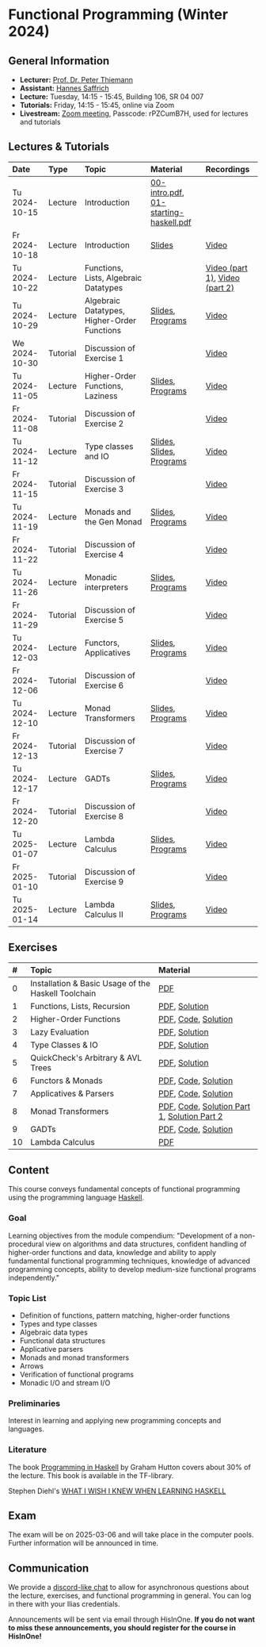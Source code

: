 # Functional Programming (Winter 2024)

## General Information

- **Lecturer:**   [Prof. Dr. Peter Thiemann](/team/thiemann.md)
- **Assistant:**  [Hannes Saffrich](/team/saffrich.md)
- **Lecture:**    Tuesday, 14:15 - 15:45, Building 106, SR 04 007
- **Tutorials:**  Friday, 14:15 - 15:45, online via Zoom
- **Livestream:** [Zoom meeting](https://uni-freiburg.zoom-x.de/j/63630251635?pwd=mnwRBuRiIWSmWQbRtxWct59eTbyNPa.1),
                  Passcode: rPZCumB7H, used for lectures and tutorials

## Lectures & Tutorials

| Date | Type | Topic | Material | Recordings |
|:-----|:-----|:------|:---------|:-----------|
| Tu 2024-10-15 | Lecture  | Introduction | [00-intro.pdf][slides-00], [01-starting-haskell.pdf][slides-01] | |
| Fr 2024-10-18 | Lecture  | Introduction | [Slides][slides-02] | [Video][rec-02] |
| Tu 2024-10-22 | Lecture  | Functions, Lists, Algebraic Datatypes | | [Video (part 1)][rec-03-01], [Video (part 2)][rec-03-02] |
| Tu 2024-10-29 | Lecture  | Algebraic Datatypes, Higher-Order Functions |  [Slides][slides-04], [Programs][material-04] |  [Video][rec-04] |
| We 2024-10-30 | Tutorial | Discussion of Exercise 1 | | [Video][rec-tut-01] |
| Tu 2024-11-05 | Lecture  | Higher-Order Functions, Laziness |  [Slides][slides-05], [Programs][material-05] |  [Video][rec-05] |
| Fr 2024-11-08 | Tutorial | Discussion of Exercise 2 | | [Video][rec-tut-02] |
| Tu 2024-11-12 | Lecture  | Type classes and IO |  [Slides][slides-06], [Slides][slides-07], [Programs][material-06] |  [Video][rec-06] |
| Fr 2024-11-15 | Tutorial | Discussion of Exercise 3 | | [Video][rec-tut-03] |
| Tu 2024-11-19 | Lecture  | Monads and the Gen Monad | [Slides][slides-08], [Programs][material-07] | [Video][rec-07] |
| Fr 2024-11-22 | Tutorial | Discussion of Exercise 4 | | [Video][rec-tut-04] |
| Tu 2024-11-26 | Lecture  | Monadic interpreters  |  [Slides][slides-09], [Programs][material-08] | [Video][rec-08] |
| Fr 2024-11-29 | Tutorial | Discussion of Exercise 5 | | [Video][rec-tut-05] |
| Tu 2024-12-03 | Lecture  | Functors, Applicatives |  [Slides][slides-10], [Programs][material-09] | [Video][rec-09] |
| Fr 2024-12-06 | Tutorial | Discussion of Exercise 6 | | [Video][rec-tut-06] |
| Tu 2024-12-10 | Lecture  | Monad Transformers |  [Slides][slides-11], [Programs][material-10] | [Video][rec-10] |
| Fr 2024-12-13 | Tutorial | Discussion of Exercise 7 | | [Video][rec-tut-07] |
| Tu 2024-12-17 | Lecture  | GADTs |  [Slides][slides-12], [Programs][material-11] | [Video][rec-11] |
| Fr 2024-12-20 | Tutorial | Discussion of Exercise 8 | | [Video][rec-tut-08] |
| Tu 2025-01-07 | Lecture  | Lambda Calculus |  [Slides][slides-13], [Programs][material-12] | [Video][rec-12] |
| Fr 2025-01-10 | Tutorial | Discussion of Exercise 9 | | [Video][rec-tut-09] |
| Tu 2025-01-14 | Lecture  | Lambda Calculus II |  [Slides][slides-14], [Programs][material-13] | [Video][rec-13] |

[slides-00]: https://github.com/proglang/FunctionalProgramming/blob/master/slides/00-intro.pdf
[slides-01]: https://github.com/proglang/FunctionalProgramming/blob/master/slides/01-starting-haskell.pdf
[slides-02]: https://archive.informatik.uni-freiburg.de/courses/proglang/2024-WS-FP/2024-10-18-lecture-1.pdf
[slides-04]: https://github.com/proglang/FunctionalProgramming/blob/master/slides/06-higher-order.pdf
[slides-05]: https://github.com/proglang/FunctionalProgramming/blob/master/slides/07-laziness.pdf
[slides-06]:  https://github.com/proglang/FunctionalProgramming/blob/master/slides/08-type-classes.pdf
[slides-07]:  https://github.com/proglang/FunctionalProgramming/blob/master/slides/09-io.pdf
[slides-08]:  https://github.com/proglang/FunctionalProgramming/blob/master/slides/10-test-data-generators.pdf
[slides-09]:  https://github.com/proglang/FunctionalProgramming/blob/master/slides/11-monadic-interpreter.pdf
[slides-10]:  https://github.com/proglang/FunctionalProgramming/blob/master/slides/12-functors-applicatives.pdf
[slides-11]:  https://github.com/proglang/FunctionalProgramming/blob/master/slides/13-monad-transformers.pdf
[slides-12]:  https://github.com/proglang/FunctionalProgramming/blob/master/slides/14-gadt.pdf
[slides-13]:  https://github.com/proglang/FunctionalProgramming/blob/master/slides/15-lambda-calculus.pdf
[slides-14]:  https://github.com/proglang/FunctionalProgramming/blob/master/slides/16-evaluation-strategies.pdf
[material-04]: https://github.com/proglang/FunctionalProgramming/blob/master/code2024/src/V20241029.hs
[material-05]: https://github.com/proglang/FunctionalProgramming/blob/master/code2024/src/V20241105.hs
[material-06]: https://github.com/proglang/FunctionalProgramming/blob/master/code2024/src/V20241112.hs
[material-07]: https://github.com/proglang/FunctionalProgramming/blob/master/code2024/src/V20241119.hs
[material-08]: https://github.com/proglang/FunctionalProgramming/blob/master/code2024/src/V20241126.hs
[material-09]: https://github.com/proglang/FunctionalProgramming/blob/master/code2024/src/V20241203.hs
[material-10]: https://github.com/proglang/FunctionalProgramming/blob/master/code2024/src/V20241210.hs
[material-11]: https://github.com/proglang/FunctionalProgramming/blob/master/code2024/src/V20241217.hs
[material-12]: https://github.com/proglang/FunctionalProgramming/blob/master/code2024/src/V20250107.md
[material-13]: https://github.com/proglang/FunctionalProgramming/blob/master/code2024/src/V20250114.md
[rec-02]:    https://archive.informatik.uni-freiburg.de/courses/proglang/2024-WS-FP/2024-10-18-lecture-1.mp4
[rec-03-01]: https://archive.informatik.uni-freiburg.de/courses/proglang/2024-WS-FP/2024-10-22-lecture-1.mp4
[rec-03-02]: https://archive.informatik.uni-freiburg.de/courses/proglang/2024-WS-FP/2024-10-22-lecture-2.mp4
[rec-04]: https://archive.informatik.uni-freiburg.de/courses/proglang/2024-WS-FP/2024-10-29-lecture-1.mp4
[rec-tut-01]: https://archive.informatik.uni-freiburg.de/courses/proglang/2024-WS-FP/2024-10-30-tutorial-1.mp4
[rec-05]: https://archive.informatik.uni-freiburg.de/courses/proglang/2024-WS-FP/2024-11-05-lecture-1.mp4
[rec-06]: https://archive.informatik.uni-freiburg.de/courses/proglang/2024-WS-FP/2024-11-12-lecture-1.mp4
[rec-07]: https://archive.informatik.uni-freiburg.de/courses/proglang/2024-WS-FP/2024-11-19-lecture-1.mp4
[rec-08]: https://archive.informatik.uni-freiburg.de/courses/proglang/2024-WS-FP/2024-11-26-lecture-1.mp4
[rec-09]: https://archive.informatik.uni-freiburg.de/courses/proglang/2024-WS-FP/2024-12-03-lecture-1.mp4
[rec-10]: https://archive.informatik.uni-freiburg.de/courses/proglang/2024-WS-FP/2024-12-10-lecture-1.mp4
[rec-11]: https://archive.informatik.uni-freiburg.de/courses/proglang/2024-WS-FP/2024-12-17-lecture-1.mp4
[rec-12]: https://archive.informatik.uni-freiburg.de/courses/proglang/2024-WS-FP/2025-01-07-lecture-1.mp4
[rec-13]: https://archive.informatik.uni-freiburg.de/courses/proglang/2024-WS-FP/2025-01-14-lecture-1.mp4
[rec-tut-02]: https://archive.informatik.uni-freiburg.de/courses/proglang/2024-WS-FP/2024-11-08-tutorial-1.mp4
[rec-tut-03]: https://archive.informatik.uni-freiburg.de/courses/proglang/2024-WS-FP/2024-11-15-tutorial-1.mp4
[rec-tut-04]: https://archive.informatik.uni-freiburg.de/courses/proglang/2024-WS-FP/2024-11-22-tutorial-1.mp4
[rec-tut-05]: https://archive.informatik.uni-freiburg.de/courses/proglang/2024-WS-FP/2024-11-29-tutorial-1.mp4
[rec-tut-06]: https://archive.informatik.uni-freiburg.de/courses/proglang/2024-WS-FP/2024-12-06-tutorial-1.mp4
[rec-tut-07]: https://archive.informatik.uni-freiburg.de/courses/proglang/2024-WS-FP/2024-12-13-tutorial-1.mp4
[rec-tut-08]: https://archive.informatik.uni-freiburg.de/courses/proglang/2024-WS-FP/2024-12-20-tutorial-1.mp4
[rec-tut-09]: https://archive.informatik.uni-freiburg.de/courses/proglang/2024-WS-FP/2025-01-10-tutorial-1.mp4

## Exercises

| # | Topic | Material |
|:-----|:------|:----|
| 0 | Installation & Basic Usage of the Haskell Toolchain | [PDF][ex00] |
| 1 | Functions, Lists, Recursion | [PDF][ex01], [Solution][ex01-sol] |
| 2 | Higher-Order Functions | [PDF][ex02], [Code][ex02-code], [Solution][ex02-sol] |
| 3 | Lazy Evaluation | [PDF][ex03], [Solution][ex03-sol] |
| 4 | Type Classes & IO | [PDF][ex04], [Solution][ex04-sol] |
| 5 | QuickCheck's Arbitrary & AVL Trees | [PDF][ex05], [Solution][ex05-sol] |
| 6 | Functors & Monads | [PDF][ex06], [Code][ex06-code], [Solution][ex06-sol] |
| 7 | Applicatives & Parsers | [PDF][ex07], [Code][ex07-code], [Solution][ex07-sol] |
| 8 | Monad Transformers | [PDF][ex08], [Code][ex08-code], [Solution Part 1][ex08-sol1], [Solution Part 2][ex08-sol2] |
| 9 | GADTs | [PDF][ex09], [Code][ex09-code], [Solution][ex09-sol] |
| 10 | Lambda Calculus | [PDF][ex10] |

[ex00]:      https://archive.informatik.uni-freiburg.de/courses/proglang/2024-WS-FP/ex00.pdf
[ex01]:      https://archive.informatik.uni-freiburg.de/courses/proglang/2024-WS-FP/ex01.pdf
[ex01-sol]:  https://archive.informatik.uni-freiburg.de/courses/proglang/2024-WS-FP/Ex01Solution.hs
[ex02]:      https://archive.informatik.uni-freiburg.de/courses/proglang/2024-WS-FP/ex02.pdf
[ex02-code]: https://archive.informatik.uni-freiburg.de/courses/proglang/2024-WS-FP/ex02-tictactoe-template.zip
[ex02-sol]:  https://archive.informatik.uni-freiburg.de/courses/proglang/2024-WS-FP/Ex02Solution.hs
[ex03]:      https://archive.informatik.uni-freiburg.de/courses/proglang/2024-WS-FP/ex03.pdf
[ex03-sol]:  https://archive.informatik.uni-freiburg.de/courses/proglang/2024-WS-FP/Ex03Solution.hs
[ex04]:      https://archive.informatik.uni-freiburg.de/courses/proglang/2024-WS-FP/ex04.pdf
[ex04-sol]:  https://archive.informatik.uni-freiburg.de/courses/proglang/2024-WS-FP/Ex04Solution.hs
[ex05]:      https://archive.informatik.uni-freiburg.de/courses/proglang/2024-WS-FP/ex05.pdf
[ex05-sol]:  https://archive.informatik.uni-freiburg.de/courses/proglang/2024-WS-FP/Ex05Solution.hs
[ex06]:      https://archive.informatik.uni-freiburg.de/courses/proglang/2024-WS-FP/ex06.pdf
[ex06-code]: https://archive.informatik.uni-freiburg.de/courses/proglang/2024-WS-FP/WhileInterp.hs
[ex06-sol]:  https://archive.informatik.uni-freiburg.de/courses/proglang/2024-WS-FP/Ex06Solution.hs
[ex07]:      https://archive.informatik.uni-freiburg.de/courses/proglang/2024-WS-FP/ex07.pdf
[ex07-code]: https://archive.informatik.uni-freiburg.de/courses/proglang/2024-WS-FP/Parser.hs
[ex07-sol]:  https://archive.informatik.uni-freiburg.de/courses/proglang/2024-WS-FP/Ex07Solution.hs
[ex08]:      https://archive.informatik.uni-freiburg.de/courses/proglang/2024-WS-FP/ex08.pdf
[ex08-code]: https://archive.informatik.uni-freiburg.de/courses/proglang/2024-WS-FP/WhileInterp2.hs
[ex08-sol1]: https://archive.informatik.uni-freiburg.de/courses/proglang/2024-WS-FP/Ex08Solution1.hs
[ex08-sol2]: https://archive.informatik.uni-freiburg.de/courses/proglang/2024-WS-FP/Ex08Solution2.hs
[ex09]:      https://archive.informatik.uni-freiburg.de/courses/proglang/2024-WS-FP/ex09.pdf
[ex09-code]: https://archive.informatik.uni-freiburg.de/courses/proglang/2024-WS-FP/StackMachine.hs
[ex09-sol]:  https://archive.informatik.uni-freiburg.de/courses/proglang/2024-WS-FP/Ex09Solution.hs
[ex10]:      https://archive.informatik.uni-freiburg.de/courses/proglang/2024-WS-FP/ex10.pdf

## Content

This course conveys fundamental concepts of functional programming using the
programming language [Haskell](http://www.haskell.org/haskellwiki/Haskell).

### Goal

Learning objectives from the module compendium: "Development of a
non-procedural view on algorithms and data structures, confident handling of
higher-order functions and data, knowledge and ability to apply fundamental
functional programming techniques, knowledge of advanced programming concepts,
ability to develop medium-size functional programs independently."

### Topic List

- Definition of functions, pattern matching, higher-order functions
- Types and type classes
- Algebraic data types
- Functional data structures
- Applicative parsers
- Monads and monad transformers
- Arrows
- Verification of functional programs
- Monadic I/O and stream I/O

### Preliminaries

Interest in learning and applying new
programming concepts and languages.

### Literature

The book [Programming in Haskell](http://www.cs.nott.ac.uk/~gmh/book.html) by Graham Hutton covers about 30%
of the lecture. This book is available in the TF-library.

Stephen Diehl's [WHAT I WISH I KNEW WHEN LEARNING HASKELL](https://web.archive.org/web/20220513191346/http://dev.stephendiehl.com/hask/)

## Exam

The exam will be on 2025-03-06 and will take place in the
computer pools. Further information will be announced in time.

## Communication

We provide a [discord-like chat](https://chat.laurel.informatik.uni-freiburg.de/invite/vEuyqw)
to allow for asynchronous questions about the lecture, exercises, and
functional programming in general. You can log in there with your Ilias
credentials.

Announcements will be sent via email through HisInOne.
**If you do not want to miss these announcements, you should register for the course in HisInOne!**
